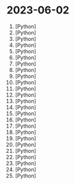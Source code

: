 # 2023-06-02

1. [](https://github.comundefined "Chat with your documents on your local device using GPT models. No data leaves your device and 100% private.") [Python]
2. [](https://github.comundefined "one-click deepfake (face swap)") [Python]
3. [](https://github.comundefined "百亿参数的中英文双语基座大模型") [Python]
4. [](https://github.comundefined "Ecoute is a live transcription tool that provides real-time transcripts for both the user's microphone input (You) and the user's speakers output (Speaker) in a textbox. It also generates a suggested response using OpenAI's GPT-3.5 for the user to say based on the live transcription of the conversation.") [Python]
5. [](https://github.comundefined "Gorilla: An API store for LLMs") [Python]
6. [](https://github.comundefined "Collection of Summer 2023 & Summer 2024 tech internships!") [Python]
7. [](https://github.comundefined "") [Python]
8. [](https://github.comundefined "A unified framework for 3D content generation.") [Python]
9. [](https://github.comundefined "A library of data loaders for LLMs made by the community -- to be used with GPT Index and/or LangChain") [Python]
10. [](https://github.comundefined "<⚡️> SuperAGI - A Dev-first open source autonomous AI framework. Enabling Developers to Build, Manage & Run useful autonomous Agents quickly and reliably.") [Python]
11. [](https://github.comundefined "Join us at H2O.ai to make the world's best open-source GPT with document and image Q&A, 100% private chat, no data leaks, Apache 2.0") [Python]
12. [](https://github.comundefined "⚡ Building applications with LLMs through composability ⚡") [Python]
13. [](https://github.comundefined "Real-time face swap for PC streaming or video calls") [Python]
14. [](https://github.comundefined "Software to automate the management and configuration of any infrastructure or application at scale. Get access to the Salt software package repository here:") [Python]
15. [](https://github.comundefined "A gradio web UI for running Large Language Models like LLaMA, llama.cpp, GPT-J, Pythia, OPT, and GALACTICA.") [Python]
16. [](https://github.comundefined "Macaw-LLM: Multi-Modal Language Modeling with Image, Video, Audio, and Text Integration") [Python]
17. [](https://github.comundefined "Book_3_《数学要素》 | 鸢尾花书：从加减乘除到机器学习；上架；欢迎继续纠错，纠错多的同学还会有赠书！") [Python]
18. [](https://github.comundefined "Large Language Model Text Generation Inference") [Python]
19. [](https://github.comundefined "A Python framework for creating reproducible, maintainable and modular data science code.") [Python]
20. [](https://github.comundefined "Full reference of LinkedIn answers 2023 for skill assessments (aws-lambda, rest-api, javascript, react, git, html, jquery, mongodb, java, Go, python, machine-learning, power-point) linkedin excel test lösungen, linkedin machine learning test LinkedIn test questions and answers") [Python]
21. [](https://github.comundefined "Example models using DeepSpeed") [Python]
22. [](https://github.comundefined "WebUI extension for ControlNet") [Python]
23. [](https://github.comundefined "👋 Hey there new grad🎉! We've put together a collection of full-time job openings for SWE, Quant, PM and tech roles in 2024! 🚀") [Python]
24. [](https://github.comundefined "ImageBind One Embedding Space to Bind Them All") [Python]
25. [](https://github.comundefined "🚢 Ship production-ready LLM projects with FastAPI") [Python]
